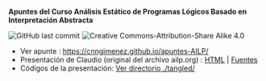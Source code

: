 **Apuntes del Curso Análisis Estático de Programas Lógicos Basado en Interpretación Abstracta**

![GitHub last commit](https://img.shields.io/github/last-commit/cnngimenez/apuntes-AILP) 
![Creative Commons-Attribution-Share Alike 4.0](https://img.shields.io/badge/License-CC--By--SA%204.0-informational?style=flat&logo=creative-commons)

- Ver apunte : https://cnngimenez.github.io/apuntes-AILP/
- Presentación de Claudio (original del archivo ailp.org) : [HTML](https://vaucheret.github.io/AILP/ailp.html) | [Fuentes](https://github.com/vaucheret/vaucheret.github.io/tree/932b7f5b158c756c487cac700ba8eb080cf4340d/AILP)
- Códigos de la presentación: [Ver directorio ./tangled/](https://github.com/cnngimenez/apuntes-AILP/tree/main/tangled)
